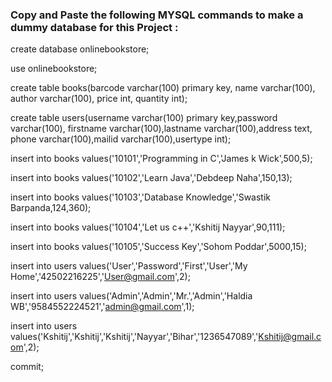 ### Copy and Paste the following MYSQL commands to make a dummy database for this Project :


create database onlinebookstore;

use onlinebookstore;

create table books(barcode varchar(100) primary key, name varchar(100), author varchar(100), price int, quantity int);

create table users(username varchar(100) primary key,password varchar(100), firstname varchar(100),lastname varchar(100),address text, phone varchar(100),mailid varchar(100),usertype int);

insert into books values('10101','Programming in C','James k Wick',500,5);

insert into books values('10102','Learn Java','Debdeep Naha',150,13);

insert into books values('10103','Database Knowledge','Swastik Barpanda,124,360);

insert into books values('10104','Let us c++','Kshitij Nayyar',90,111);

insert into books values('10105','Success Key','Sohom Poddar',5000,15);

insert into users values('User','Password','First','User','My Home','42502216225','User@gmail.com',2);

insert into users values('Admin','Admin','Mr.','Admin','Haldia WB','9584552224521','admin@gmail.com',1);

insert into users values('Kshitij','Kshitij','Kshitij','Nayyar','Bihar','1236547089','Kshitij@gmail.com',2);

commit;
